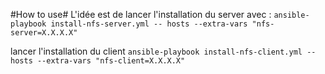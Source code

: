 #How to use#
L'idée est de lancer l'installation du server avec :
``
ansible-playbook install-nfs-server.yml -- hosts --extra-vars "nfs-server=X.X.X.X"
``   

lancer l'installation du client
``
ansible-playbook install-nfs-client.yml -- hosts --extra-vars "nfs-client=X.X.X.X"
``

